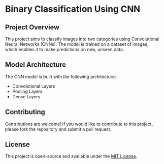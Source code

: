 # Binary Classification Using CNN


## Project Overview
This project aims to classify images into two categories using Convolutional Neural Networks (CNNs). The model is trained on a dataset of images, which enables it to make predictions on new, unseen data.


## Model Architecture
The CNN model is built with the following architecture:
- Convolutional Layers
- Pooling Layers
- Dense Layers


## Contributing
Contributions are welcome! If you would like to contribute to this project, please fork the repository and submit a pull request. 

## License

This project is open-source and available under the [MIT License](LICENSE).
